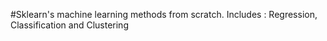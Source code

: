 #Sklearn's machine learning methods from scratch. Includes : Regression, Classification and Clustering 

